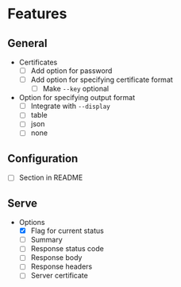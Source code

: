 # Features

## General
- Certificates
  - [ ] Add option for password
  - [ ] Add option for specifying certificate format
    - [ ] Make `--key` optional
- Option for specifying output format
  - [ ] Integrate with `--display`
  - [ ] table
  - [ ] json
  - [ ] none

## Configuration
- [ ] Section in README

## Serve
- Options
  - [x] Flag for current status
  - [ ] Summary
  - [ ] Response status code
  - [ ] Response body
  - [ ] Response headers
  - [ ] Server certificate
